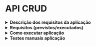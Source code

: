 # API CRUD

<details>
  <summary><strong>Descrição dos requisitos da aplicação</strong></summary>

<br />

Crie uma REST API usando o framework (Express ou NestJS) de NodeJS e para o Banco de Dados (MySQL ou MongoDB).

<br />
Essa API deve ter os seguintes modelos:

<br />

Customer
- name: string;
- email: string;
- phone: string;
- password: string;

Banner
- name: string;
- image: string;
- customerID: string | number;
- endAt: string;
- startAt: string;
- status: boolean;

Para os modelos precisamos desenvolver os seguintes endpoints:

- Create
- Read (todos e pelo id)
- Update
- Delete


Como adicional, seria bom que o sistema tivesse documentação com OpenAPI, testes unitários e fosse dockerizada.

</details>

<details>
  <summary><strong>Requisitos (previstos/executados)</strong></summary>

<br />

**Realizados:**

<br />

- [x] Modelos `customer`, `banner`
- [x] Services `customer`, `banner`
- [x] Controllers `customer`, `banner`
- [x] Migrations `customer`, `banner`
- [x] Seeders `customer`, `banner`
- [x] Rotas  `/customer`, POST, GET (all, id), PUT, DELETE
- [x] Rotas  `/banner`, POST, GET (all, id), PUT, DELETE
- [x] Middlewares `customer`, `banner`

<br />

**Parciais/não iniciados:**

- [ ] API dockerizada
- [ ] Testes unitários (model, service, controller)
- [ ] Documentação OpenAPI (Swagger)
- [ ] Autenticação de acesso (JWT)

<br />

</details>

<details>
  <summary><strong>Como executar aplicação</strong></summary>

<br />

Para executar a aplicação, no VSCode:

<br />

Execute no terminal:

>`git clone git@github.com:arturovaine/app-crud.git`

Entre na pasta:

>`cd app-crud`

Execute a instalação das dependências:

>`npm install`

Entre na pasta `/src`:

>`cd src`

Execute no terminal:

>`npm run dev`

<br />

</details>

<details>
  <summary><strong>Testes manuais aplicação</strong></summary>

<br />

Após as migrations e seeders terem sido executadas,

***testes manuais*** possíveis são, para as seguintes rotas via Thunder Client, Postman, Insomnia etc: 

>### localhost:3001

<br />

Requisições POST, GET, PUT, DELETE para:
<details>
  <summary> Customer</summary>

> `POST localhost:3001/customer`

request.body:
```json
{
    "name": "Fulano de Tal",
    "email": "fulanotal@email.com",
    "phone": "(41) 812341234",
    "password": "HxtLjKPEZBuPW"
}
```


> `GET localhost:3001/customer`

response:
```json
[
  {
    "id": 1,
    "name": "Admin",
    "email": "admin@admin.com",
    "phone": "(41) 912341234",
    "password": "HxtLjKPEZBuPW"
  },
  {
    "id": 2,
    "name": "João Silva",
    "email": "joao@email.com",
    "phone": "(41) 943214326",
    "password": "HGJGHJsufdggf"
  }
]
```

> `GET localhost:3001/customer/1`

response:
```json
[
  {
    "id": 1,
    "name": "Admin",
    "email": "admin@admin.com",
    "phone": "(41) 912341234",
    "password": "HxtLjKPEZBuPW"
  }
]
```

> `PUT localhost:3001/customer/1`

request.body:
```json
[
  {
    "id": 1,
    "name": "Admin",
    "email": "admin@admin.com",
    "phone": "(41) 912341234",
    "password": "HxtLjKPEZBuPW"
  }
]
```


> `DELETE localhost:3001/customer/1`

request.body / response:
```json
[
  {
    "id": 1,
    "name": "Admin",
    "email": "admin@admin.com",
    "phone": "(41) 912341234",
    "password": "HxtLjKPEZBuPW"
  }
]
```

<br />
</details>

<details>
  <summary> Banner</summary>

> `POST localhost:3001/banner`

request.body:
```json
  {
    "name": "Banner-5",
    "image": "../assets/images/banner5.png",
    "customerID": 1,
    "endAt": "2022-08-12",
    "startAt": "2022-08-11",
    "status": false
  }
```

> `GET localhost:3001/banner`

response:
```json
[
  {
    "id": 1,
    "name": "Banner-1",
    "image": "../assets/images/banner1.png",
    "customerID": 1,
    "endAt": "2022-08-12",
    "startAt": "2022-08-11",
    "status": false
  },
  {
    "id": 2,
    "name": "Banner-2",
    "image": "../assets/images/banner2.png",
    "customerID": 2,
    "endAt": "2022-08-12",
    "startAt": "2022-08-11",
    "status": true
  },
  {
    "id": 3,
    "name": "Banner-3",
    "image": "../assets/images/banner10.png",
    "customerID": 1,
    "endAt": "2022-08-12",
    "startAt": "2022-08-11",
    "status": false
  }
]
```

> `GET localhost:3001/banner/1`

response:
```json
[
  {
    "id": 1,
    "name": "Banner-1",
    "image": "../assets/images/banner1.png",
    "customerID": 1,
    "endAt": "2022-08-12",
    "startAt": "2022-08-11",
    "status": false
  }
]
```

> `PUT localhost:3001/banner/1`

request.body / response:
```json
{
  "id": 1,
  "name": "Banner-1",
  "image": "../assets/images/banner12.png",
  "customerID": 1,
  "endAt": "2022-08-12",
  "startAt": "2022-08-11",
  "status": false
}
```


> `DELETE localhost:3001/banner/1`

request.body / response:
```json
[
  {
    "id": 1,
    "name": "Banner-1",
    "image": "../assets/images/banner12.png",
    "customerID": 1,
    "endAt": "2022-08-12",
    "startAt": "2022-08-11",
    "status": false
  } 
]
```
</details>

</details>